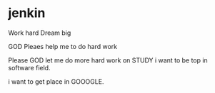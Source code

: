 # jenkin

Work hard Dream big

GOD Pleaes help me to do hard work

Please GOD let me do more hard work on STUDY i want to be top in software field.

i want to get place in GOOOGLE.
